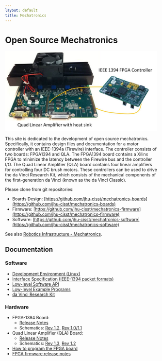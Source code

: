 ```yaml
---
layout: default
title: Mechatronics
---
```


# Open Source Mechatronics

<!-- pic here -->
<img src="./images/FirewireController.jpg" alt="FirewireController" style="width: 500px;"/>

This site is dedicated to the development of open source mechatronics. Specifically, it contains design files and documentation for a motor controller with an IEEE-1394a (Firewire) interface. The controller consists of two boards: FPGA1394 and QLA. The FPGA1394 board contains a Xilinx FPGA to minimize the latency between the Firewire bus and the controller I/O. The Quad Linear Amplifier (QLA) board contains four linear amplifiers for controlling four DC brush motors. These controllers can be used to drive the da Vinci Research Kit, which consists of the mechanical components of the first-generation da Vinci (known as the da Vinci Classic).

Please clone from git repositories:  
 - Boards Design: [https://github.com/jhu-cisst/mechatronics-boards](https://github.com/jhu-cisst/mechatronics-boards)  
 - Firmware: [https://github.com/jhu-cisst/mechatronics-firmware](https://github.com/jhu-cisst/mechatronics-firmware)  
 - Software: [https://github.com/jhu-cisst/mechatronics-software](https://github.com/jhu-cisst/mechatronics-software)  

See also  [Robotics Infrastructure - Mechatronics](https://www.lcsr.jhu.edu/Infrastructure/Mechatronic).


## Documentation

### Software
 * [Development Environment (Linux)](https://github.com/jhu-cisst/mechatronics-software/wiki/Development-Environment)
 * [Interface Specification (IEEE-1394 packet formats)](https://github.com/jhu-cisst/mechatronics-software/wiki/InterfaceSpec)
 * [Low-level Software API](https://github.com/jhu-cisst/mechatronics-software/wiki/Low-Level-Software-API)
 * [Low-level Example Programs](https://github.com/jhu-cisst/mechatronics-software/wiki/Example-Programs)
 * [da Vinci Research Kit](https://github.com/jhu-dvrk/sawIntuitiveResearchKit/wiki)

### Hardware
 * FPGA-1394 Board:
   * [Release Notes](https://github.com/jhu-cisst/FPGA1394#release-notes)
   * Schematics: [Rev 1.2](https://github.com/jhu-cisst/FPGA1394/blob/Rev1.2/FPGA1394-Schematics.pdf), [Rev 1.0/1.1](https://github.com/jhu-cisst/FPGA1394/blob/Rev1.1/FPGA1394-Schematics.pdf)
 * Quad Linear Amplifier (QLA) Board:
   * [Release Notes](https://github.com/jhu-cisst/QLA#release-notes)
   * Schematics: [Rev 1.3](https://github.com/jhu-cisst/QLA/blob/Rev1.3-2014/QLA-Schematics.pdf), [Rev 1.2](https://github.com/jhu-cisst/QLA/blob/Rev1.2/QLA-Schematics.pdf)
 * [How to program the FPGA board](https://github.com/jhu-cisst/mechatronics-firmware/wiki/FPGA-Program)
 * [FPGA firmware release notes](https://github.com/jhu-cisst/mechatronics-firmware/wiki/FPGA-Release-Note)


